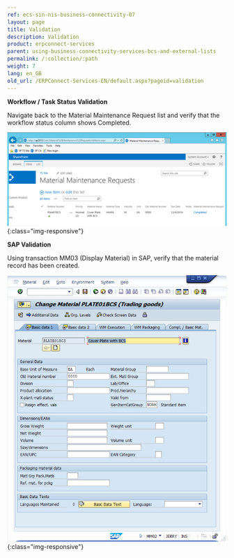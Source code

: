 ```yaml
---
ref: ecs-sin-nis-business-connectivity-07
layout: page
title: Validation
description: Validation
product: erpconnect-services
parent: using-business-connectivity-services-bcs-and-external-lists
permalink: /:collection/:path
weight: 7
lang: en_GB
old_url: /ERPConnect-Services-EN/default.aspx?pageid=validation
---
```


**Workflow / Task Status Validation** 

Navigate back to the Material Maintenance Request list and verify that the workflow status column shows Completed. 

![Nintex-SP-List-Material-WF-Completed](/img/content/Nintex-SP-List-Material-WF-Completed.png){:class="img-responsive"}

**SAP Validation**

Using transaction MM03 (Display Material) in SAP, verify that the material record has been created.


![Nintex-SP-List-Material-in-SAP](/img/content/Nintex-SP-List-Material-in-SAP.png){:class="img-responsive"}


